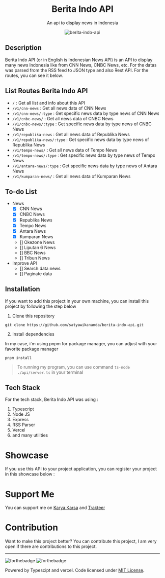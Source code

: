 <div align="center">
<h1>Berita Indo API</h1>

<p>An api to display news in Indonesia</p>

![berita-indo-api](https://socialify.git.ci/satyawikananda/berita-indo-api/image?description=1&forks=1&issues=1&logo=https%3A%2F%2Fi.pinimg.com%2Foriginals%2F26%2F91%2Ff2%2F2691f2fa1a0f078f5f274edf7fea6763.png&owner=1&pulls=1&stargazers=1&theme=Light)

</div>

## Description

Berita Indo API (or in English is Indonesian News API) is an API to display many news Indonesia like from CNN News, CNBC News, etc. For the datas was parsed from the RSS feed to JSON type and also Rest API. For the routes, you can see it below.

## List Routes Berita Indo API

* `/` : Get all list and info about this API
* `/v1/cnn-news` : Get all news data of CNN News
* `/v1/cnn-news/:type` : Get specific news data by type news of CNN News
* `/v1/cnbc-news/` : Get all news data of CNBC News
* `/v1/cnbc-news/:type` : Get specific news data by type news of CNBC News
* `/v1/republika-news` : Get all news data of Republika News
* `/v1/republika-news/:type` : Get specific news data by type news of Republika News
* `/v1/tempo-news/` : Get all news data of Tempo News
* `/v1/tempo-news/:type` : Get specific news data by type news of Tempo News
* `/v1/antara-news/:type` : Get specific news data by type news of Antara News
* `/v1/kumparan-news/` : Get all news data of Kumparan News

## To-do List
- News
    - [x] CNN News
    - [x] CNBC News
    - [x] Republika News
    - [x] Tempo News
    - [x] Antara News
    - [x] Kumparan News
    - [] Okezone News
    - [] Liputan 6 News
    - [] BBC News
    - [] Tribun News
- Improve API
    - [] Search data news
    - [] Paginate data


## Installation
If you want to add this project in your own machine, you can install this project by following the step below

1. Clone this repository
```
git clone https://github.com/satyawikananda/berita-indo-api.git
```
2. Install dependencies

In my case, i'm using pnpm for package manager, you can adjust with your favorite package manager

```
pnpm install
```

> To running my program, you can use command `ts-node ./api/server.ts` in your terminal

## Tech Stack

For the tech stack, Berita Indo API was using :
1. Typescript
2. Node JS
3. Express
4. RSS Parser
5. Vercel
6. and many utilities

# Showcase
If you use this API to your project application, you can register your project in this showcase below :

# Support Me
You can support me on [Karya Karsa](https://karyakarsa.com/satyawikananda) and [Trakteer](https://trakteer.id/satya-wikananda/)
# Contribution
Want to make this project better? You can contribute this project, I am very open if there are contributions to this project.

---
![forthebadge](https://forthebadge.com/images/badges/built-with-love.svg)
![forthebadge](https://forthebadge.com/images/badges/made-with-typescript.svg)

Powered by Typescipt and vercel. Code licensed under [MIT License](https://raw.githubusercontent.com/satyawikananda/berita-indo-api/main/LICENSE?token=AH44ZFF4GHAMNS4WIL4FCC3ADZ4F6).
